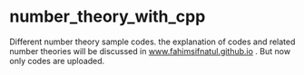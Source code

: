 # number_theory_with_cpp
Different number theory sample codes. the explanation of codes and related number theories will be discussed in www.fahimsifnatul.github.io . But now only codes are uploaded.
